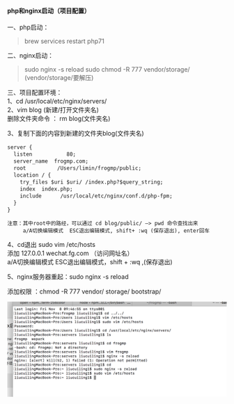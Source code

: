 #### php和nginx启动（项目配置）

一、php启动：  
> brew services restart php71

二、nginx启动：  
> sudo nginx -s reload
> sudo chmod -R 777 vendor/storage/   
(vendor/storage/要解压)

三、项目配置环境：    
1、cd /usr/local/etc/nginx/servers/      
2、vim blog (新建/打开文件夹名)  
   删除文件夹命令 ： rm blog(文件夹名)

3、复制下面的内容到新建的文件夹blog(文件夹名)
```
server {
  listen           80;
  server_name  frogmp.com; 
  root          /Users/limin/frogmp/public;
  location / {
    try_files $uri $uri/ /index.php?$query_string;
    index  index.php;
    include      /usr/local/etc/nginx/conf.d/php-fpm;
  }
}
```
```
注意：其中root中的路经，可以通过 cd blog/public/ —> pwd 命令查找出来
     a/A切换编辑模式  ESC退出编辑模式, shift+ :wq (保存退出), enter回车
```

4、cd退出 sudo vim /etc/hosts   
   添加 127.0.0.1  wechat.fg.com （访问网址名）    
   a/A切换编辑模式  ESC退出编辑模式，shift + :wq ,(保存退出)

5、nginx服务器重起：sudo nginx -s reload

添加权限 ：chmod -R 777 vendor/ storage/ bootstrap/

![avatar](/images/php&nginx.png)

